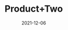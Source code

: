 ---
title: 'Product+Two'
date: '2021-12-06' 
metatag: '' 
inventory: '10.0' 
draft: false 
# meta description 
shortDescripton: ''
description: 'Category+One'
longdescription: ''
featured: True
# product Price
price: '100.0'
# Product Short Description
shortDescription: ''
productID: '1F1E84FB-7556-EC11-847F-0022486E52CE'
type: 'products'
category: 'Category+One' 
thumnailproduct: 'https://emails.eralive.net/images/products/1F1E84FB-7556-EC11-847F-0022486E52CE1.png' 
images:
  - image: 'images/products/1F1E84FB-7556-EC11-847F-0022486E52CE1.png'  
---
